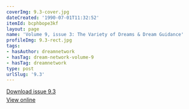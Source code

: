 ```yaml
---
coverImg: 9.3-cover.jpg
dateCreated: '1990-07-01T11:32:52'
itemId: bcphbope3kf
layout: page
name: 'Volume 9, issue 3: The Variety of Dreams & Dream Guidance'
profileImg: 9.3-rect.jpg
tags:
- hasAuthor: dreamnetwork
- hasTag: dream-network-volume-9
- hasTag: dreamnetwork
type: post
urlSlug: '9.3'
---
```

<p style="margin-block-end: 5px; margin-block-start: 5px;"><a href="../files/pdfs/Volume_9/9.3-Dream-Network-Journal_Volume-9_No-3.pdf" download="">Download issue 9.3</a></p><p style="margin-block-end: 5px; margin-block-start: 5px;"><a href="../files/pdfs/Volume_9/9.3-Dream-Network-Journal_Volume-9_No-3.pdf">View online</a></p>